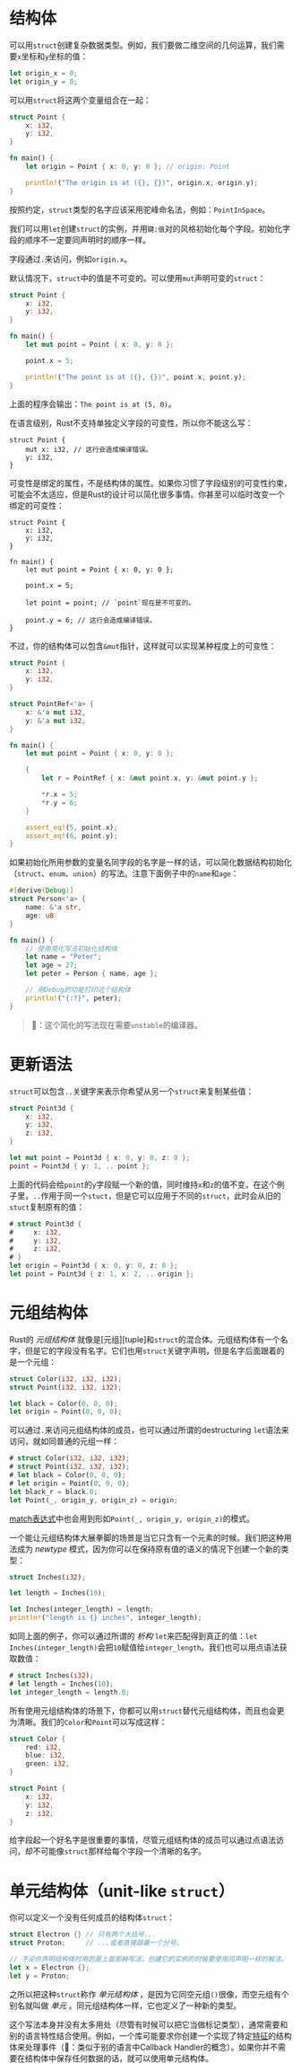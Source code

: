 # 结构体

可以用`struct`创建复杂数据类型。例如，我们要做二维空间的几何运算，我们需要`x`坐标和`y`坐标的值：

```rust
let origin_x = 0;
let origin_y = 0;
```

可以用`struct`将这两个变量组合在一起：

```rust
struct Point {
    x: i32,
    y: i32,
}

fn main() {
    let origin = Point { x: 0, y: 0 }; // origin: Point

    println!("The origin is at ({}, {})", origin.x, origin.y);
}
```

按照约定，`struct`类型的名字应该采用驼峰命名法，例如：`PointInSpace`。

我们可以用`let`创建`struct`的实例，并用`键:值`对的风格初始化每个字段。初始化字段的顺序不一定要同声明时的顺序一样。

字段通过`.`来访问，例如`origin.x`。

默认情况下，`struct`中的值是不可变的。可以使用`mut`声明可变的`struct`：

```rust
struct Point {
    x: i32,
    y: i32,
}

fn main() {
    let mut point = Point { x: 0, y: 0 };

    point.x = 5;

    println!("The point is at ({}, {})", point.x, point.y);
}
```

上面的程序会输出：`The point is at (5, 0)`。

在语言级别，Rust不支持单独定义字段的可变性，所以你不能这么写：

```rust,ignore
struct Point {
    mut x: i32, // 这行会造成编译错误。
    y: i32,
}
```

可变性是绑定的属性，不是结构体的属性。如果你习惯了字段级别的可变性约束，可能会不太适应，但是Rust的设计可以简化很多事情。你甚至可以临时改变一个绑定的可变性：

```rust,ignore
struct Point {
    x: i32,
    y: i32,
}

fn main() {
    let mut point = Point { x: 0, y: 0 };

    point.x = 5;

    let point = point; // `point`现在是不可变的。

    point.y = 6; // 这行会造成编译错误。
}
```

不过，你的结构体可以包含`&mut`指针，这样就可以实现某种程度上的可变性：

```rust
struct Point {
    x: i32,
    y: i32,
}

struct PointRef<'a> {
    x: &'a mut i32,
    y: &'a mut i32,
}

fn main() {
    let mut point = Point { x: 0, y: 0 };

    {
        let r = PointRef { x: &mut point.x, y: &mut point.y };

        *r.x = 5;
        *r.y = 6;
    }

    assert_eq!(5, point.x);
    assert_eq!(6, point.y);
}
```

如果初始化所用参数的变量名同字段的名字是一样的话，可以简化数据结构初始化（`struct`、`enum`、`union`）的写法。注意下面例子中的`name`和`age`：

```rust
#[derive(Debug)]
struct Person<'a> {
    name: &'a str,
    age: u8
}

fn main() {
    // 使用简化写法初始化结构体
    let name = "Peter";
    let age = 27;
    let peter = Person { name, age };

    // 用Debug的功能打印这个结构体
    println!("{:?}", peter);
}
```

> 🐷：这个简化的写法现在需要`unstable`的编译器。

# 更新语法

`struct`可以包含`..`关键字来表示你希望从另一个`struct`来复制某些值：

```rust
struct Point3d {
    x: i32,
    y: i32,
    z: i32,
}

let mut point = Point3d { x: 0, y: 0, z: 0 };
point = Point3d { y: 1, .. point };
```

上面的代码会给`point`的`y`字段赋一个新的值，同时维持`x`和`z`的值不变。在这个例子里，`..`作用于同一个`stuct`，但是它可以应用于不同的`struct`，此时会从旧的`stuct`复制原有的值：

```rust
# struct Point3d {
#     x: i32,
#     y: i32,
#     z: i32,
# }
let origin = Point3d { x: 0, y: 0, z: 0 };
let point = Point3d { z: 1, x: 2, .. origin };
```

# 元组结构体

Rust的 *元组结构体* 就像是[元组][tuple]和`struct`的混合体。元组结构体有一个名字，但是它的字段没有名字。它们也用`struct`关键字声明，但是名字后面跟着的是一个元组：

```rust
struct Color(i32, i32, i32);
struct Point(i32, i32, i32);

let black = Color(0, 0, 0);
let origin = Point(0, 0, 0);
```


可以通过`.`来访问元组结构体的成员，也可以通过所谓的destructuring
`let`语法来访问，就如同普通的元组一样：

```rust
# struct Color(i32, i32, i32);
# struct Point(i32, i32, i32);
# let black = Color(0, 0, 0);
# let origin = Point(0, 0, 0);
let black_r = black.0;
let Point(_, origin_y, origin_z) = origin;
```

[match表达式][match]中也会用到形如`Point(_, origin_y, origin_z)`的模式。

一个能让元组结构体大展拳脚的场景是当它只含有一个元素的时候。我们把这种用法成为 *newtype* 模式，因为你可以在保持原有值的语义的情况下创建一个新的类型：

```rust
struct Inches(i32);

let length = Inches(10);

let Inches(integer_length) = length;
println!("length is {} inches", integer_length);
```

如同上面的例子，你可以通过所谓的 *析构* `let`来匹配得到真正的值：`let Inches(integer_length)`会把`10`赋值给`integer_length`。我们也可以用点语法获取数值：

```rust
# struct Inches(i32);
# let length = Inches(10);
let integer_length = length.0;
```

所有使用元组结构体的场景下，你都可以用`struct`替代元组结构体，而且也会更为清晰。我们的`Color`和`Point`可以写成这样：

```rust
struct Color {
    red: i32,
    blue: i32,
    green: i32,
}

struct Point {
    x: i32,
    y: i32,
    z: i32,
}
```

给字段起一个好名字是很重要的事情，尽管元组结构体的成员可以通过点语法访问，却不可能像`struct`那样给每个字段一个清晰的名字。

[match]: match.html

# 单元结构体（unit-like `struct`）

你可以定义一个没有任何成员的结构体`struct`：

```rust
struct Electron {} // 只有两个大括号...
struct Proton;     // ...或者直接跟着一个分号。

// 不论你声明结构体时用的是上面那种写法，创建它的实例的时候要使用同声明一样的解法。
let x = Electron {};
let y = Proton;
```

之所以把这种`struct`称作 *单元结构体* ，是因为它同空元组`()`很像，而空元组有个别名就叫做 *单元* 。同元组结构体一样，它也定义了一种新的类型。

这个写法本身并没有太多用处（尽管有时候可以把它当做标记类型），通常需要和别的语言特性结合使用。例如，一个库可能要求你创建一个实现了特定[特征][trait]的结构体来处理事件（🐷：类似于别的语言中Callback Handler的概念）。如果你并不需要在结构体中保存任何数据的话，就可以使用单元结构体。

[trait]: traits.html
